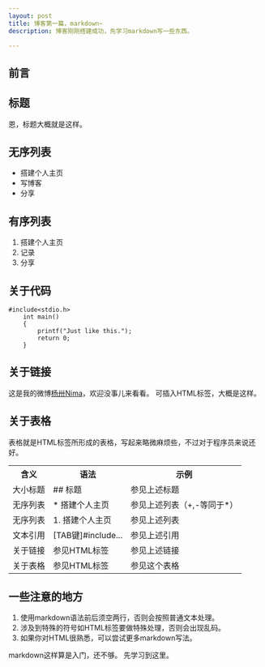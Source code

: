 ```yaml
---
layout: post
title: 博客第一篇，markdown~
description: 博客刚刚搭建成功，先学习markdown写一些东西。

---
```

## 前言




## 标题

恩，标题大概就是这样。

## 无序列表

* 搭建个人主页
* 写博客
* 分享

## 有序列表

1. 搭建个人主页
2. 记录
3. 分享

## 关于代码
	#include<stdio.h>
	    int main()
		{
			printf("Just like this.");
			return 0;
		}
		
## 关于链接

这是我的微博<a href="http://weibo.com/yycsxz">杨卅Nima</a>，欢迎没事儿来看看。
可插入HTML标签，大概是这样。

## 关于表格
表格就是HTML标签所形成的表格，写起来略微麻烦些，不过对于程序员来说还好。
<table>
<tr><th>含义</th><th>语法</th><th>示例</th></tr>
<tr><td>大小标题</td><td>## 标题</td><td>参见上述标题</td></tr>
<tr><td>无序列表</td><td>* 搭建个人主页</td><td>参见上述列表（+,-等同于*）</td></tr>
<tr><td>无序列表</td><td>1. 搭建个人主页</td><td>参见上述列表</td></tr>
<tr><td>文本引用</td><td>[TAB键]#include...</td><td>参见上述引用</td></tr>
<tr><td>关于链接</td><td>参见HTML标签</td><td>参见上述链接</td></tr>
<tr><td>关于表格</td><td>参见HTML标签</td><td>参见这个表格</td></tr>
</table>

## 一些注意的地方

1. 使用markdown语法前后须空两行，否则会按照普通文本处理。
2. 涉及到特殊的符号如HTML标签要做特殊处理，否则会出现乱码。
3. 如果你对HTML很熟悉，可以尝试更多markdown写法。

markdown这样算是入门，还不够。
先学习到这里。



